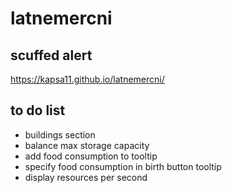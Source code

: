 # latnemercni

## scuffed alert

https://kapsa11.github.io/latnemercni/

## to do list

* buildings section
* balance max storage capacity
* add food consumption to tooltip
* specify food consumption in birth button tooltip
* display resources per second
